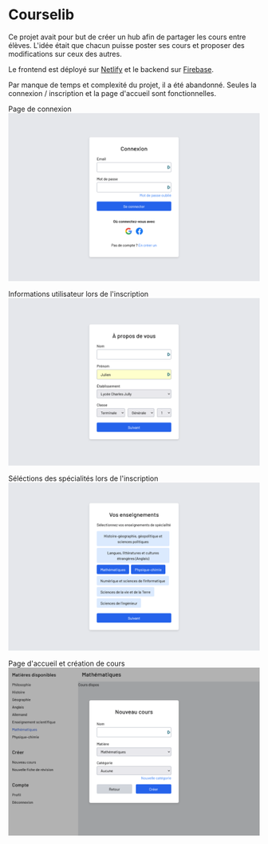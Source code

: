 # Courselib

Ce projet avait pour but de créer un hub afin de partager les cours entre élèves.
L'idée était que chacun puisse poster ses cours et proposer des modifications sur ceux des autres.

Le frontend est déployé sur [Netlify](https://www.netlify.com/) et le backend sur [Firebase](https://firebase.google.com/).

Par manque de temps et complexité du projet, il a été abandonné.
Seules la connexion / inscription et la page d'accueil sont fonctionnelles.

Page de connexion
![Page de connexion](./screenshots/1-login.png)

Informations utilisateur lors de l'inscription
![Informations utilisateur](./screenshots/2-user-info.png)

Séléctions des spécialités lors de l'inscription
![Séléctions des spécialités](./screenshots/3-specialities.png)

Page d'accueil et création de cours
![Page d'accueil et création de cours](./screenshots/4-new-course.png)
